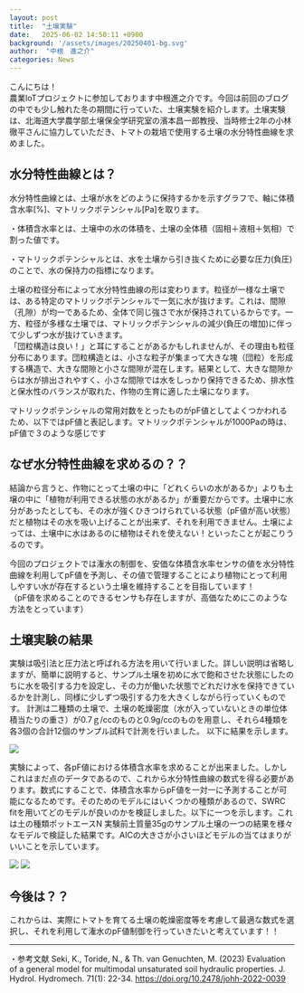 ```yaml
---
layout: post
title:  "土壌実験"
date:   2025-06-02 14:50:11 +0900
background: '/assets/images/20250401-bg.svg'
author:  "中根　進之介"
categories: News
---
```



こんにちは！  
農業IoTプロジェクトに参加しております中根進之介です。今回は前回のブログの中でも少し触れた冬の期間に行っていた、土壌実験を紹介します。土壌実験は、北海道大学農学部土壌保全学研究室の濱本昌一郎教授、当時修士2年の小林徹平さんに協力していただき、トマトの栽培で使用する土壌の水分特性曲線を求めました。


## 水分特性曲線とは？
水分特性曲線とは、土壌が水をどのように保持するかを示すグラフで、軸に体積含水率[%]、マトリックポテンシャル[Pa]を取ります。

・体積含水率とは、土壌中の水の体積を、土壌の全体積（固相＋液相＋気相）で割った値です。

・マトリックポテンシャルとは、水を土壌から引き抜くために必要な圧力(負圧)のことで、水の保持力の指標になります。

土壌の粒径分布によって水分特性曲線の形は変わります。粒径が一様な土壌では、ある特定のマトリックポテンシャルで一気に水が抜けます。これは、間隙（孔隙）が均一であるため、全体で同じ強さで水が保持されているからです。一方、粒径が多様な土壌では、マトリックポテンシャルの減少(負圧の増加)に伴って少しずつ水が抜けていきます。<br> 
「団粒構造は良い！」と耳にすることがあるかもしれませんが、その理由も粒径分布にあります。団粒構造とは、小さな粒子が集まって大きな塊（団粒）を形成する構造で、大きな間隙と小さな間隙が混在します。結果として、大きな間隙からは水が排出されやすく、小さな間隙では水をしっかり保持できるため、排水性と保水性のバランスが取れた、作物の生育に適した土壌になります。 <br>

マトリックポテンシャルの常用対数をとったものがpF値としてよくつかわれるため、以下ではpF値と表記します。マトリックポテンシャルが1000Paの時は、pF値で３のような感じです


## なぜ水分特性曲線を求めるの？？
結論から言うと、作物にとって土壌の中に「どれくらいの水があるか」よりも土壌の中に「植物が利用できる状態の水があるか」が重要だからです。土壌中に水分があったとしても、その水が強くひきつけられている状態（pF値が高い状態）だと植物はその水を吸い上げることが出来ず、それを利用できません。土壌によっては、土壌中に水はあるのに植物はそれを使えない！といったことが起こりうるのです。

今回のプロジェクトでは潅水の制御を、安価な体積含水率センサの値を水分特性曲線を利用してpF値を予測し、その値で管理することにより植物にとって利用しやすい水が存在するという土壌を維持することを目指しています！　  
（pF値を求めることのできるセンサも存在しますが、高価なためにこのような方法をとっています）<br>


## 土壌実験の結果
実験は吸引法と圧力法と呼ばれる方法を用いて行いました。詳しい説明は省略しますが、簡単に説明すると、サンプル土壌を初めに水で飽和させた状態にしたのちに水を吸引する力を設定し、その力が働いた状態でどれだけ水を保持できているかを計測し、同様に少しずつ吸引する力を大きくしながら行っていくものです。
計測は二種類の土壌で、土壌の乾燥密度（水が入っていないときの単位体積当たりの重さ）が0.7ｇ/ccのものと0.9g/ccのものを用意し、それら4種類を各3個の合計12個のサンプル試料で計測を行いました。
以下に結果を示します。<br>

<img class="img-fluid" src="/agri-iot-blog/assets/images/2025-0524-1.jpg"/><br>

実験によって、各pF値における体積含水率を求めることが出来ました。しかしこれはまだ点のデータであるので、これから水分特性曲線の数式を得る必要があります。数式にすることで、体積含水率からpF値を一対一に予測することが可能になるためです。そのためのモデルにはいくつかの種類があるので、SWRC fitを用いてどのモデルが良いのかを検証しました。以下に一つを示します。これは土の種類ポットエースN 実験前土質量35gのサンプル土壌の一つの結果を様々なモデルで検証した結果です。AICの大きさが小さいほどモデルの当てはまりがいいことを示しています。<br>

<img class="img-fluid" src="/agri-iot-blog/assets/images/2025-0524-2.jpg"/>
<img class="img-fluid" src="/agri-iot-blog/assets/images/2025-0524-3.jpg"/> <br>


## 今後は？？
これからは、実際にトマトを育てる土壌の乾燥密度等を考慮して最適な数式を選択し、それを利用して潅水のpF値制御を行っていきたいと考えています！！

---

・参考文献
Seki, K., Toride, N., & Th. van Genuchten, M. (2023) Evaluation of a general model for multimodal unsaturated soil hydraulic properties. J. Hydrol. Hydromech. 71(1): 22-34.
https://doi.org/10.2478/johh-2022-0039
